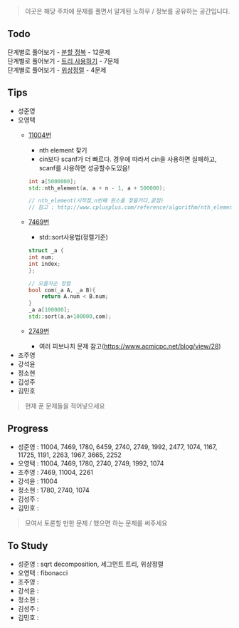  > 이곳은 해당 주차에 문제를 풀면서 알게된 노하우 / 정보를 공유하는 공간입니다.

 ## Todo

 단계별로 풀어보기 - [분할 정복](https://www.acmicpc.net/step/20) - 12문제  
 단계별로 풀어보기 - [트리 사용하기](https://www.acmicpc.net/step/23) - 7문제  
 단계별로 풀어보기 - [위상정렬](https://www.acmicpc.net/step/25) - 4문제  

 ## Tips

 - 성준영
 - 오영택
    - [11004번](https://github.com/sungjunyoung/algorithm-study/tree/master/week_4/11004_teki.cpp)
		- nth element 찾기
		- cin보다 scanf가 더 빠르다. 경우에 따라서 cin을 사용하면 실패하고, scanf를 사용하면 성공할수도있음!

		```cpp
		int	a[5000000];
		std::nth_element(a, a + n - 1, a + 500000);

		// nth_element(시작점,n번째 원소를 찾을거다,끝점)
        // 참고 : http://www.cplusplus.com/reference/algorithm/nth_element/
		```
	- [7469번](https://github.com/sungjunyoung/algorithm-study/tree/master/week_4/7469_teki.cpp)
		- std::sort사용법(정렬기준)
		```cpp
		struct _a {
		int num;
		int index;
		};

		// 오름차순 정렬
		bool com(_a A, _a B){
			return A.num < B.num;
		}
		_a a[100000];
		std::sort(a,a+100000,com);
		```
	- [2749번](https://github.com/sungjunyoung/algorithm-study/tree/master/week_4/2749_teki.cpp)
		- 여러 피보나치 문제 참고(https://www.acmicpc.net/blog/view/28)
 - 조주영
 - 강석윤
 - 정소현
 - 김성주
 - 김민호

 > 현재 푼 문제들을 적어넣으세요

 ## Progress

 - 성준영 : 11004, 7469, 1780, 6459, 2740, 2749, 1992, 2477, 1074, 1167, 11725, 1191, 2263, 1967, 3665, 2252
 - 오영택 : 11004, 7469, 1780, 2740, 2749, 1992, 1074
 - 조주영 : 7469, 11004, 2261
 - 강석윤 : 11004
 - 정소현 : 1780, 2740, 1074
 - 김성주 :
 - 김민호 :

 > 모여서 토론할 만한 문제 / 했으면 하는 문제를 써주세요

 ## To Study

- 성준영 : sqrt decomposition, 세그먼트 트리, 위상정렬
- 오영택 : fibonacci
- 조주영 :
- 강석윤 :
- 정소현 :
- 김성주 :
- 김민호 :

